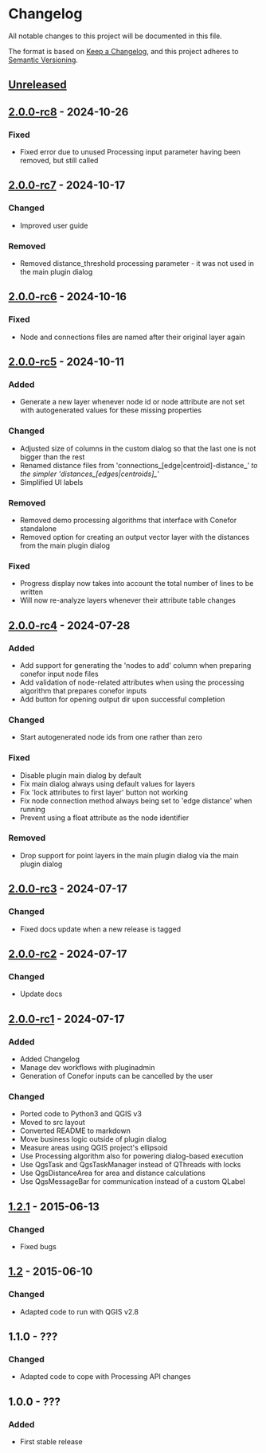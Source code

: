 # Changelog
All notable changes to this project will be documented in this file.

The format is based on [Keep a Changelog](https://keepachangelog.com/en/1.1.0/),
and this project adheres to [Semantic Versioning](https://semver.org/spec/v2.0.0.html).


## [Unreleased]


## [2.0.0-rc8] - 2024-10-26

### Fixed
- Fixed error due to unused Processing input parameter having been removed, but still called


## [2.0.0-rc7] - 2024-10-17

### Changed
- Improved user guide

### Removed
- Removed distance_threshold processing parameter - it was not used in the main plugin dialog


## [2.0.0-rc6] - 2024-10-16

### Fixed
- Node and connections files are named after their original layer again


## [2.0.0-rc5] - 2024-10-11

### Added
- Generate a new layer whenever node id or node attribute are not set with autogenerated values for these 
  missing properties

### Changed
- Adjusted size of columns in the custom dialog so that the last one is not bigger than the rest
- Renamed distance files from 'connections_[edge|centroid]-distance_*' to the simpler 'distances_[edges|centroids]_*'
- Simplified UI labels

### Removed
- Removed demo processing algorithms that interface with Conefor standalone
- Removed option for creating an output vector layer with the distances from the main plugin dialog

### Fixed
- Progress display now takes into account the total number of lines to be written
- Will now re-analyze layers whenever their attribute table changes


## [2.0.0-rc4] - 2024-07-28

### Added
- Add support for generating the 'nodes to add' column when preparing conefor input node files
- Add validation of node-related attributes when using the processing algorithm that prepares conefor inputs
- Add button for opening output dir upon successful completion

### Changed
- Start autogenerated node ids from one rather than zero

### Fixed
- Disable plugin main dialog by default
- Fix main dialog always using default values for layers
- Fix 'lock attributes to first layer' button not working
- Fix node connection method always being set to 'edge distance' when running
- Prevent using a float attribute as the node identifier

### Removed
- Drop support for point layers in the main plugin dialog
  via the main plugin dialog


## [2.0.0-rc3] - 2024-07-17

### Changed
- Fixed docs update when a new release is tagged


## [2.0.0-rc2] - 2024-07-17

### Changed
- Update docs


## [2.0.0-rc1] - 2024-07-17

### Added
- Added Changelog
- Manage dev workflows with pluginadmin
- Generation of Conefor inputs can be cancelled by the user

### Changed
- Ported code to Python3 and QGIS v3
- Moved to src layout
- Converted README to markdown
- Move business logic outside of plugin dialog
- Measure areas using QGIS project's ellipsoid
- Use Processing algorithm also for powering dialog-based execution 
- Use QgsTask and QgsTaskManager instead of QThreads with locks
- Use QgsDistanceArea for area and distance calculations
- Use QgsMessageBar for communication instead of a custom QLabel


## [1.2.1] - 2015-06-13

### Changed
- Fixed bugs


## [1.2] - 2015-06-10

### Changed
- Adapted code to run with QGIS v2.8


## 1.1.0 - ???

### Changed
- Adapted code to cope with Processing API changes

## 1.0.0 - ???

### Added
- First stable release

[unreleased]: https://github.com/ricardogsilva/qgisconefor/compare/v2.0.0-rc8...main
[2.0.0-rc8]: https://github.com/ricardogsilva/qgisconefor/compare/v2.0.0-rc7...v2.0.0-rc8
[2.0.0-rc7]: https://github.com/ricardogsilva/qgisconefor/compare/v2.0.0-rc6...v2.0.0-rc7
[2.0.0-rc6]: https://github.com/ricardogsilva/qgisconefor/compare/v2.0.0-rc5...v2.0.0-rc6
[2.0.0-rc5]: https://github.com/ricardogsilva/qgisconefor/compare/v2.0.0-rc4...v2.0.0-rc5
[2.0.0-rc4]: https://github.com/ricardogsilva/qgisconefor/compare/v2.0.0-rc3...v2.0.0-rc4
[2.0.0-rc3]: https://github.com/ricardogsilva/qgisconefor/compare/v2.0.0-rc2...v2.0.0-rc3
[2.0.0-rc2]: https://github.com/ricardogsilva/qgisconefor/compare/v2.0.0-rc1...v2.0.0-rc2
[2.0.0-rc1]: https://github.com/ricardogsilva/qgisconefor/compare/v1.2.1...v2.0.0-rc1
[1.2.1]: https://github.com/ricardogsilva/qgisconefor/compare/v1.2...v1.2.1
[1.2]: https://github.com/kartoza/qgis_geonode/releases/tag/v1.2
